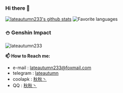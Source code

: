 ### Hi there 👋

[![lateautumn233's github stats](https://github-readme-stats.vercel.app/api?username=lateautumn233&theme=calm&layout=compact)](https://github.com/lateautumn233)
![Favorite languages](https://github-readme-stats.vercel.app/api/top-langs/?username=lateautumn233&theme=calm&layout=compact)

### ⛄ Genshin Impact
![lateautumn233](https://genshin-card.himiku.com/56/187215723.png)

**📫 How to Reach me:**
- e-mail  : [lateautumn233@foxmail.com](mailto:lateautumn233@foxmail.com)
- telegram : [lateautumn](https://t.me/lateautumn233)  
- coolapk  : [秋秋丶](http://www.coolapk.com/u/2757717)
- QQ :  [秋秋丶](https://qiuqiu233.top/软件/movie/192d9a98d782d9c74c96f09db9378d93.mp4)
